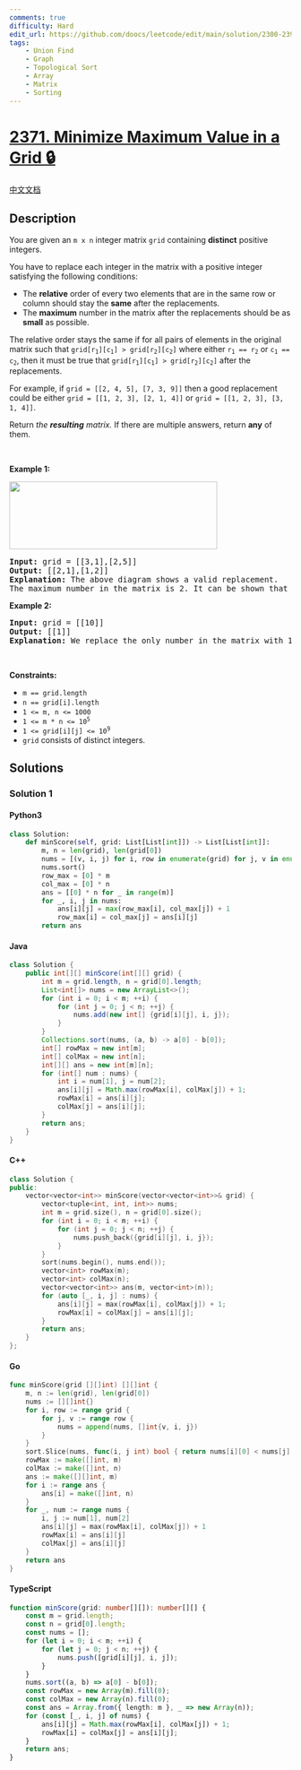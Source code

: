 ```yaml
---
comments: true
difficulty: Hard
edit_url: https://github.com/doocs/leetcode/edit/main/solution/2300-2399/2371.Minimize%20Maximum%20Value%20in%20a%20Grid/README_EN.md
tags:
    - Union Find
    - Graph
    - Topological Sort
    - Array
    - Matrix
    - Sorting
---
```


<!-- problem:start -->

# [2371. Minimize Maximum Value in a Grid 🔒](https://leetcode.com/problems/minimize-maximum-value-in-a-grid)

[中文文档](/solution/2300-2399/2371.Minimize%20Maximum%20Value%20in%20a%20Grid/README.md)

## Description

<!-- description:start -->

<p>You are given an <code>m x n</code> integer matrix <code>grid</code> containing <strong>distinct</strong> positive integers.</p>

<p>You have to replace each integer in the matrix with a positive integer satisfying the following conditions:</p>

<ul>
	<li>The <strong>relative</strong> order of every two elements that are in the same row or column should stay the <strong>same</strong> after the replacements.</li>
	<li>The <strong>maximum</strong> number in the matrix after the replacements should be as <strong>small</strong> as possible.</li>
</ul>

<p>The relative order stays the same if for all pairs of elements in the original matrix such that <code>grid[r<sub>1</sub>][c<sub>1</sub>] &gt; grid[r<sub>2</sub>][c<sub>2</sub>]</code> where either <code>r<sub>1</sub> == r<sub>2</sub></code> or <code>c<sub>1</sub> == c<sub>2</sub></code>, then it must be true that <code>grid[r<sub>1</sub>][c<sub>1</sub>] &gt; grid[r<sub>2</sub>][c<sub>2</sub>]</code> after the replacements.</p>

<p>For example, if <code>grid = [[2, 4, 5], [7, 3, 9]]</code> then a good replacement could be either <code>grid = [[1, 2, 3], [2, 1, 4]]</code> or <code>grid = [[1, 2, 3], [3, 1, 4]]</code>.</p>

<p>Return <em>the <strong>resulting</strong> matrix.</em> If there are multiple answers, return <strong>any</strong> of them.</p>

<p>&nbsp;</p>
<p><strong class="example">Example 1:</strong></p>
<img alt="" src="https://fastly.jsdelivr.net/gh/doocs/leetcode@main/solution/2300-2399/2371.Minimize%20Maximum%20Value%20in%20a%20Grid/images/grid2drawio.png" style="width: 371px; height: 121px;" />
<pre>
<strong>Input:</strong> grid = [[3,1],[2,5]]
<strong>Output:</strong> [[2,1],[1,2]]
<strong>Explanation:</strong> The above diagram shows a valid replacement.
The maximum number in the matrix is 2. It can be shown that no smaller value can be obtained.
</pre>

<p><strong class="example">Example 2:</strong></p>

<pre>
<strong>Input:</strong> grid = [[10]]
<strong>Output:</strong> [[1]]
<strong>Explanation:</strong> We replace the only number in the matrix with 1.
</pre>

<p>&nbsp;</p>
<p><strong>Constraints:</strong></p>

<ul>
	<li><code>m == grid.length</code></li>
	<li><code>n == grid[i].length</code></li>
	<li><code>1 &lt;= m, n &lt;= 1000</code></li>
	<li><code>1 &lt;= m * n &lt;= 10<sup>5</sup></code></li>
	<li><code>1 &lt;= grid[i][j] &lt;= 10<sup>9</sup></code></li>
	<li><code>grid</code> consists of distinct integers.</li>
</ul>

<!-- description:end -->

## Solutions

<!-- solution:start -->

### Solution 1

<!-- tabs:start -->

#### Python3

```python
class Solution:
    def minScore(self, grid: List[List[int]]) -> List[List[int]]:
        m, n = len(grid), len(grid[0])
        nums = [(v, i, j) for i, row in enumerate(grid) for j, v in enumerate(row)]
        nums.sort()
        row_max = [0] * m
        col_max = [0] * n
        ans = [[0] * n for _ in range(m)]
        for _, i, j in nums:
            ans[i][j] = max(row_max[i], col_max[j]) + 1
            row_max[i] = col_max[j] = ans[i][j]
        return ans
```

#### Java

```java
class Solution {
    public int[][] minScore(int[][] grid) {
        int m = grid.length, n = grid[0].length;
        List<int[]> nums = new ArrayList<>();
        for (int i = 0; i < m; ++i) {
            for (int j = 0; j < n; ++j) {
                nums.add(new int[] {grid[i][j], i, j});
            }
        }
        Collections.sort(nums, (a, b) -> a[0] - b[0]);
        int[] rowMax = new int[m];
        int[] colMax = new int[n];
        int[][] ans = new int[m][n];
        for (int[] num : nums) {
            int i = num[1], j = num[2];
            ans[i][j] = Math.max(rowMax[i], colMax[j]) + 1;
            rowMax[i] = ans[i][j];
            colMax[j] = ans[i][j];
        }
        return ans;
    }
}
```

#### C++

```cpp
class Solution {
public:
    vector<vector<int>> minScore(vector<vector<int>>& grid) {
        vector<tuple<int, int, int>> nums;
        int m = grid.size(), n = grid[0].size();
        for (int i = 0; i < m; ++i) {
            for (int j = 0; j < n; ++j) {
                nums.push_back({grid[i][j], i, j});
            }
        }
        sort(nums.begin(), nums.end());
        vector<int> rowMax(m);
        vector<int> colMax(n);
        vector<vector<int>> ans(m, vector<int>(n));
        for (auto [_, i, j] : nums) {
            ans[i][j] = max(rowMax[i], colMax[j]) + 1;
            rowMax[i] = colMax[j] = ans[i][j];
        }
        return ans;
    }
};
```

#### Go

```go
func minScore(grid [][]int) [][]int {
	m, n := len(grid), len(grid[0])
	nums := [][]int{}
	for i, row := range grid {
		for j, v := range row {
			nums = append(nums, []int{v, i, j})
		}
	}
	sort.Slice(nums, func(i, j int) bool { return nums[i][0] < nums[j][0] })
	rowMax := make([]int, m)
	colMax := make([]int, n)
	ans := make([][]int, m)
	for i := range ans {
		ans[i] = make([]int, n)
	}
	for _, num := range nums {
		i, j := num[1], num[2]
		ans[i][j] = max(rowMax[i], colMax[j]) + 1
		rowMax[i] = ans[i][j]
		colMax[j] = ans[i][j]
	}
	return ans
}
```

#### TypeScript

```ts
function minScore(grid: number[][]): number[][] {
    const m = grid.length;
    const n = grid[0].length;
    const nums = [];
    for (let i = 0; i < m; ++i) {
        for (let j = 0; j < n; ++j) {
            nums.push([grid[i][j], i, j]);
        }
    }
    nums.sort((a, b) => a[0] - b[0]);
    const rowMax = new Array(m).fill(0);
    const colMax = new Array(n).fill(0);
    const ans = Array.from({ length: m }, _ => new Array(n));
    for (const [_, i, j] of nums) {
        ans[i][j] = Math.max(rowMax[i], colMax[j]) + 1;
        rowMax[i] = colMax[j] = ans[i][j];
    }
    return ans;
}
```

<!-- tabs:end -->

<!-- solution:end -->

<!-- problem:end -->
